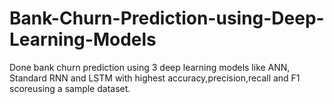 # Bank-Churn-Prediction-using-Deep-Learning-Models
Done bank churn prediction using 3 deep learning models like ANN, Standard RNN and LSTM with highest accuracy,precision,recall and F1 scoreusing a sample dataset.
